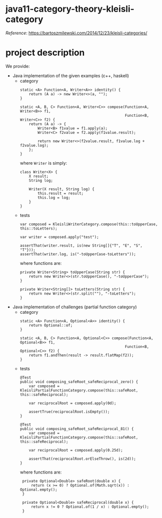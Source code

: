 # java11-category-theory-kleisli-category

_Reference_: https://bartoszmilewski.com/2014/12/23/kleisli-categories/

# project description
We provide:
* Java implementation of the given examples (c++, haskell)
    * category
        ```
        static <A> Function<A, Writer<A>> identity() {
            return (A a) -> new Writer<>(a, "");
        }
        
        static <A, B, C> Function<A, Writer<C>> compose(Function<A, Writer<B>> f1,
                                                        Function<B, Writer<C>> f2) {
            return (A a) -> {
                Writer<B> f1value = f1.apply(a);
                Writer<C> f2value = f2.apply(f1value.result);
        
                return new Writer<>(f2value.result, f1value.log + f2value.log);
            };
        }
        ```
        where `Writer` is simply:
        ```
        class Writer<X> {
            X result;
            String log;
        
            Writer(X result, String log) {
                this.result = result;
                this.log = log;
            }
        }
        ```
    * tests
        ```
        var composed = KleisliWriterCategory.compose(this::toUpperCase, this::toLetters);
        
        var writer = composed.apply("test");
        
        assertThat(writer.result, is(new String[]{"T", "E", "S", "T"}));
        assertThat(writer.log, is("-toUpperCase-toLetters"));
        ```
        where functions are:
        ```
        private Writer<String> toUpperCase(String str) {
            return new Writer<>(str.toUpperCase(), "-toUpperCase");
        }
        
        private Writer<String[]> toLetters(String str) {
            return new Writer<>(str.split(""), "-toLetters");
        }
        ```
* Java implementation of challenges (partial function category)
    * category
        ```
        static <A> Function<A, Optional<A>> identity() {
            return Optional::of;
        }
        
        static <A, B, C> Function<A, Optional<C>> compose(Function<A, Optional<B>> f1,
                                                        Function<B, Optional<C>> f2) {
            return f1.andThen(result -> result.flatMap(f2));
        }
        ```
    * tests
        ```
        @Test
        public void composing_safeRoot_safeReciprocal_zero() {
            var composed = KleisliPartialFunctionCategory.compose(this::safeRoot, this::safeReciprocal);
        
            var reciprocalRoot = composed.apply(0d);
        
            assertTrue(reciprocalRoot.isEmpty());
        }
        
        @Test
        public void composing_safeRoot_safeReciprocal_81() {
            var composed = KleisliPartialFunctionCategory.compose(this::safeRoot, this::safeReciprocal);
        
            var reciprocalRoot = composed.apply(0.25d);
        
            assertThat(reciprocalRoot.orElseThrow(), is(2d));
        }
        ```
        where functions are:
        ```
         private Optional<Double> safeRoot(double x) {
             return (x >= 0) ? Optional.of(Math.sqrt(x)) : Optional.empty();
         }
        
         private Optional<Double> safeReciprocal(double x) {
             return x != 0 ? Optional.of(1 / x) : Optional.empty();
         }
        ```